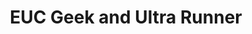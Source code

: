 ---
layout: page
title: EUC Geek and Ultra Runner
description: >
  Welcome to bretty.me.uk. If you would like to contact me then please feel free to use [this](/contact) form.
---